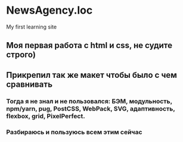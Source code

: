 # NewsAgency.loc
My first learning site
## Моя первая работа с html и css, не судите строго)
## Прикрепил так же макет чтобы было с чем сравнивать
### Тогда я не знал и не пользовался: БЭМ, модульность, npm/yarn, pug, PostCSS, WebPack, SVG, адаптивность, flexbox, grid, PixelPerfect.
### Разбираюсь и пользуюсь всем этим сейчас

